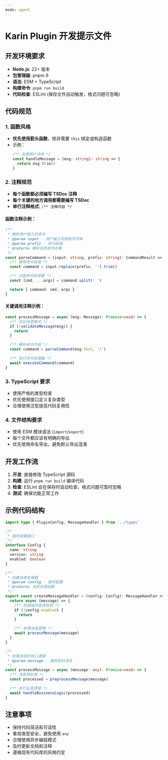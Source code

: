 ```yaml
---
mode: agent
---
```


# Karin Plugin 开发提示文件

## 开发环境要求

- **Node.js**: 22+ 版本
- **包管理器**: pnpm 9
- **语法**: ESM + TypeScript
- **构建命令**: `pnpm run build`
- **代码检查**: ESLint (保存文件自动触发，格式问题可忽略)

## 代码规范

### 1. 函数风格
- **优先使用箭头函数**，除非需要 `this` 绑定或构造函数
- 示例：
  ```typescript
  /** 处理用户消息 */
  const handleMessage = (msg: string): string => {
    return msg.trim()
  }
  ```

### 2. 注释规范
- **每个函数都必须编写 TSDoc 注释**
- **每个关键的地方调用都需要编写 TSDoc**
- **单行注释格式**: `/** 注释内容 */`

#### 函数注释示例：
```typescript
/**
 * 解析用户输入的命令
 * @param input - 用户输入的原始字符串
 * @param prefix - 命令前缀
 * @returns 解析后的命令对象
 */
const parseCommand = (input: string, prefix: string): CommandResult => {
  /** 移除命令前缀 */
  const command = input.replace(prefix, '').trim()

  /** 分割命令和参数 */
  const [cmd, ...args] = command.split(' ')

  return { command: cmd, args }
}
```

#### 关键调用注释示例：
```typescript
const processMessage = async (msg: Message): Promise<void> => {
  /** 验证消息格式 */
  if (!validateMessage(msg)) {
    return
  }

  /** 解析命令内容 */
  const command = parseCommand(msg.text, '/')

  /** 执行命令处理器 */
  await executeCommand(command)
}
```

### 3. TypeScript 要求
- 使用严格的类型检查
- 优先使用接口定义复杂类型
- 合理使用泛型提高代码复用性

### 4. 文件结构要求
- 使用 ESM 模块语法 (`import`/`export`)
- 每个文件都应该有明确的导出
- 优先使用命名导出，避免默认导出混淆

## 开发工作流

1. **开发**: 直接修改 TypeScript 源码
2. **构建**: 运行 `pnpm run build` 编译代码
3. **检查**: ESLint 会在保存时自动检查，格式问题可暂时忽略
4. **测试**: 确保功能正常工作

## 示例代码结构

```typescript
import type { PluginConfig, MessageHandler } from '../types'

/**
 * 插件配置接口
 */
interface Config {
  name: string
  version: string
  enabled: boolean
}

/**
 * 创建消息处理器
 * @param config - 插件配置
 * @returns 消息处理函数
 */
export const createMessageHandler = (config: Config): MessageHandler => {
  return async (message) => {
    /** 检查插件是否启用 */
    if (!config.enabled) {
      return
    }

    /** 处理消息逻辑 */
    await processMessage(message)
  }
}

/**
 * 处理消息的核心逻辑
 * @param message - 接收到的消息
 */
const processMessage = async (message: any): Promise<void> => {
  /** 消息预处理 */
  const processed = preprocessMessage(message)

  /** 执行业务逻辑 */
  await handleBusinessLogic(processed)
}
```

## 注意事项

- 保持代码简洁和可读性
- 重视类型安全，避免使用 `any`
- 合理使用异步编程模式
- 及时更新文档和注释
- 遵循现有代码库的风格约定
